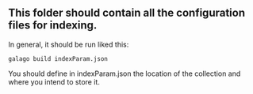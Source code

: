 ## This folder should contain all the configuration files for indexing.

In general, it should be run liked this:
```
galago build indexParam.json
```

You should define in indexParam.json the location of the collection and where you intend to store it.
